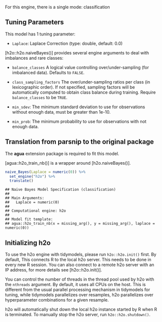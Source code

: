 


For this engine, there is a single mode: classification

## Tuning Parameters




This model has 1 tuning parameter:

- `Laplace`: Laplace Correction (type: double, default: 0.0)

[h2o::h2o.naiveBayes()] provides several engine arguments to deal with imbalances and rare classes: 

- `balance_classes` A logical value controlling over/under-sampling (for imbalanced data). Defaults to `FALSE`.

- `class_sampling_factors` The over/under-sampling ratios per class (in lexicographic order). If not specified, sampling factors will be automatically computed to obtain class balance during training. Require `balance_classes` to be `TRUE`.

- `min_sdev`: The minimum standard deviation to use for observations without enough data, must be greater than 1e-10.

- `min_prob`: The minimum probability to use for observations with not enough data.


## Translation from parsnip to the original package

The **agua** extension package is required to fit this model.

[agua::h2o_train_nb()] is a wrapper around [h2o.naiveBayes()]. 


```r
naive_Bayes(Laplace = numeric(0)) %>% 
  set_engine("h2o") %>% 
  translate()
```

```
## Naive Bayes Model Specification (classification)
## 
## Main Arguments:
##   Laplace = numeric(0)
## 
## Computational engine: h2o 
## 
## Model fit template:
## agua::h2o_train_nb(x = missing_arg(), y = missing_arg(), laplace = numeric(0))
```

## Initializing h2o 


To use the h2o engine with tidymodels, please run `h2o::h2o.init()` first. By default, This connects R to the local h2o server. This needs to be done in every new R session. You can also connect to a remote h2o server with an IP address, for more details see [h2o::h2o.init()]. 

You can control the number of threads in the thread pool used by h2o with the `nthreads` argument. By default, it uses all CPUs on the host. This is different from the usual parallel processing mechanism in tidymodels for tuning, while tidymodels parallelizes over resamples, h2o parallelizes over hyperparameter combinations for a given resample. 

h2o will automatically shut down the local h2o instance started by R when R is terminated. To manually stop the h2o server, run `h2o::h2o.shutdown()`. 
